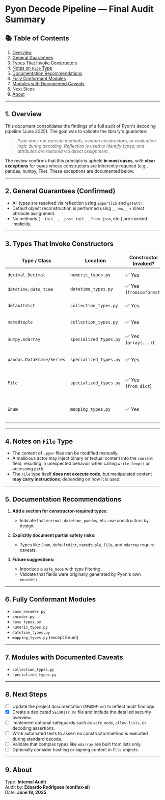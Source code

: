 # Pyon Decode Pipeline — Final Audit Summary

## 📚 Table of Contents

1. [Overview](#1-overview)
2. [General Guarantees](#2-general-guarantees-confirmed)
3. [Types That Invoke Constructors](#3-types-that-invoke-constructors)
4. [Notes on `File` Type](#4-notes-on-file-type)
5. [Documentation Recommendations](#5-documentation-recommendations)
6. [Fully Conformant Modules](#6-fully-conformant-modules)
7. [Modules with Documented Caveats](#7-modules-with-documented-caveats)
8. [Next Steps](#8-next-steps)
9. [About](#9-about)

---

## 1. Overview

This document consolidates the findings of a full audit of Pyon's decoding pipeline (June 2025). The goal was to validate the library's guarantee:

> *Pyon does not execute methods, custom constructors, or evaluation logic during decoding. Reflection is used to identify types, and attributes are restored via direct assignment.*

The review confirms that this principle is upheld **in most cases**, with **clear exceptions** for types whose constructors are inherently required (e.g., pandas, numpy, File). These exceptions are documented below.

---

## 2. General Guarantees (Confirmed)

- All types are resolved via reflection using `importlib` and `getattr`.
- Default object reconstruction is performed using `__new__` + direct attribute assignment.
- No methods (`__init__`, `__post_init__`, `from_json`, etc.) are invoked implicitly.

---

## 3. Types That Invoke Constructors

| Type / Class               | Location               | Constructor Invoked?    | Notes                                        |
| -------------------------- | ---------------------- | ------------------------ | -------------------------------------------- |
| `decimal.Decimal`          | `numeric_types.py`     | ✅ Yes                   | Native type, predictable.                    |
| `datetime`, `date`, `time` | `datetime_types.py`    | ✅ Yes (`fromisoformat`) | No side effects.                             |
| `defaultdict`              | `collection_types.py`  | ✅ Yes                   | `default_factory` may contain logic.         |
| `namedtuple`               | `collection_types.py`  | ✅ Yes                   | Subclasses may include logic.                |
| `numpy.ndarray`            | `specialized_types.py` | ✅ Yes (`array(...)`)    | Safe **only if** built from pure lists.      |
| `pandas.DataFrame/Series`  | `specialized_types.py` | ✅ Yes                   | Known, controlled constructors.              |
| `File`                     | `specialized_types.py` | ✅ Yes (`from_dict`)     | Internally validated, but can be tampered.   |
| `Enum`                     | `mapping_types.py`     | ✅ Yes                   | May call `__new__`, which can include logic. |

---

## 4. Notes on `File` Type

- The content of `.pyon` files can be modified manually.
- A malicious actor may inject binary or textual content into the `content` field, resulting in unexpected behavior when calling `write_temp()` or accessing `path`.
- The `File` type itself **does not execute code**, but manipulated content **may carry instructions**, depending on how it is used.

---

## 5. Documentation Recommendations

1. **Add a section for constructor-required types:**
   - Indicate that `decimal`, `datetime`, `pandas`, etc. use constructors by design.

2. **Explicitly document partial safety risks:**
   - Types like `Enum`, `defaultdict`, `namedtuple`, `File`, and `ndarray` require caveats.

3. **Future suggestions:**
   - Introduce a `safe_mode` with type filtering.
   - Validate that fields were originally generated by Pyon's own `encode()`.

---

## 6. Fully Conformant Modules

- `base_encoder.py`
- `encoder.py`
- `base_types.py`
- `numeric_types.py`
- `datetime_types.py`
- `mapping_types.py` (except Enum)

---

## 7. Modules with Documented Caveats

- `collection_types.py`
- `specialized_types.py`

---

## 8. Next Steps

- [ ] Update the project documentation (`README.md`) to reflect audit findings.
- [x] Create a dedicated `SECURITY.md` file and include the detailed security overview.
- [ ] Implement optional safeguards such as `safe_mode`, `allow-lists`, or decoding assertions.
- [ ] Write automated tests to assert no constructor/method is executed during standard decode.
- [ ] Validate that complex types like `ndarray` are built from lists only.
- [ ] Optionally consider hashing or signing content in `File` objects.

---

## 9. About

Type: **Internal Audit**  
Audit by: **Eduardo Rodrigues (eonflux-ai)**  
Date: **June 18, 2025**
